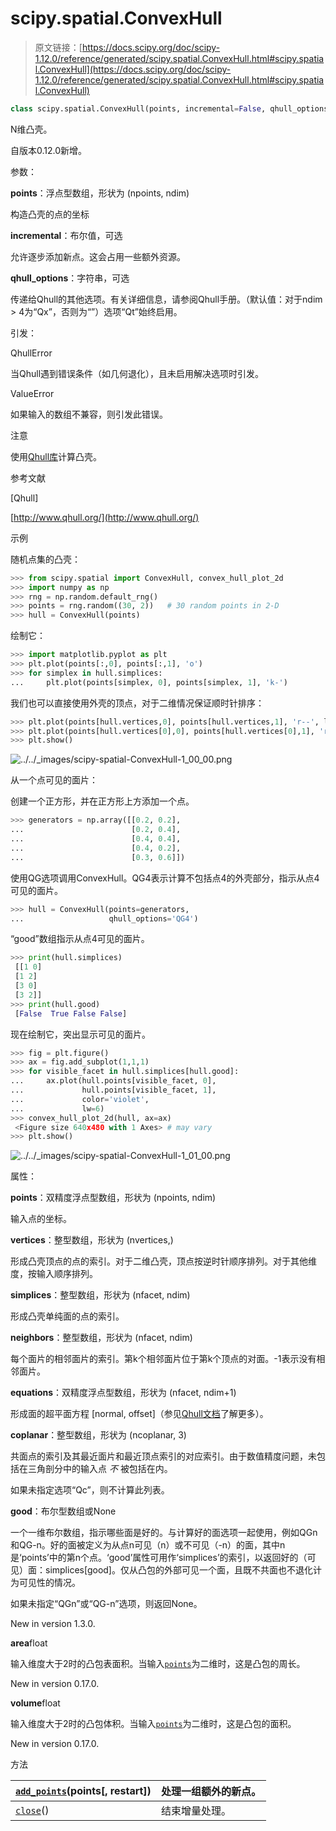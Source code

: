 # scipy.spatial.ConvexHull

> 原文链接：[https://docs.scipy.org/doc/scipy-1.12.0/reference/generated/scipy.spatial.ConvexHull.html#scipy.spatial.ConvexHull](https://docs.scipy.org/doc/scipy-1.12.0/reference/generated/scipy.spatial.ConvexHull.html#scipy.spatial.ConvexHull)

```py
class scipy.spatial.ConvexHull(points, incremental=False, qhull_options=None)
```

N维凸壳。

自版本0.12.0新增。

参数：

**points**：浮点型数组，形状为 (npoints, ndim)

构造凸壳的点的坐标

**incremental**：布尔值，可选

允许逐步添加新点。这会占用一些额外资源。

**qhull_options**：字符串，可选

传递给Qhull的其他选项。有关详细信息，请参阅Qhull手册。（默认值：对于ndim > 4为“Qx”，否则为“”）选项“Qt”始终启用。

引发：

QhullError

当Qhull遇到错误条件（如几何退化），且未启用解决选项时引发。

ValueError

如果输入的数组不兼容，则引发此错误。

注意

使用[Qhull库](http://www.qhull.org/)计算凸壳。

参考文献

[Qhull]

[http://www.qhull.org/](http://www.qhull.org/)

示例

随机点集的凸壳：

```py
>>> from scipy.spatial import ConvexHull, convex_hull_plot_2d
>>> import numpy as np
>>> rng = np.random.default_rng()
>>> points = rng.random((30, 2))   # 30 random points in 2-D
>>> hull = ConvexHull(points) 
```

绘制它：

```py
>>> import matplotlib.pyplot as plt
>>> plt.plot(points[:,0], points[:,1], 'o')
>>> for simplex in hull.simplices:
...     plt.plot(points[simplex, 0], points[simplex, 1], 'k-') 
```

我们也可以直接使用外壳的顶点，对于二维情况保证顺时针排序：

```py
>>> plt.plot(points[hull.vertices,0], points[hull.vertices,1], 'r--', lw=2)
>>> plt.plot(points[hull.vertices[0],0], points[hull.vertices[0],1], 'ro')
>>> plt.show() 
```

![../../_images/scipy-spatial-ConvexHull-1_00_00.png](../Images/e6b91b4822fa38c115e2c4cba88fedc8.png)

从一个点可见的面片：

创建一个正方形，并在正方形上方添加一个点。

```py
>>> generators = np.array([[0.2, 0.2],
...                        [0.2, 0.4],
...                        [0.4, 0.4],
...                        [0.4, 0.2],
...                        [0.3, 0.6]]) 
```

使用QG选项调用ConvexHull。QG4表示计算不包括点4的外壳部分，指示从点4可见的面片。

```py
>>> hull = ConvexHull(points=generators,
...                   qhull_options='QG4') 
```

“good”数组指示从点4可见的面片。

```py
>>> print(hull.simplices)
 [[1 0]
 [1 2]
 [3 0]
 [3 2]]
>>> print(hull.good)
 [False  True False False] 
```

现在绘制它，突出显示可见的面片。

```py
>>> fig = plt.figure()
>>> ax = fig.add_subplot(1,1,1)
>>> for visible_facet in hull.simplices[hull.good]:
...     ax.plot(hull.points[visible_facet, 0],
...             hull.points[visible_facet, 1],
...             color='violet',
...             lw=6)
>>> convex_hull_plot_2d(hull, ax=ax)
 <Figure size 640x480 with 1 Axes> # may vary
>>> plt.show() 
```

![../../_images/scipy-spatial-ConvexHull-1_01_00.png](../Images/0b89717c4dae1b6ee6dac4cb9196fd6a.png)

属性：

**points**：双精度浮点型数组，形状为 (npoints, ndim)

输入点的坐标。

**vertices**：整型数组，形状为 (nvertices,)

形成凸壳顶点的点的索引。对于二维凸壳，顶点按逆时针顺序排列。对于其他维度，按输入顺序排列。

**simplices**：整型数组，形状为 (nfacet, ndim)

形成凸壳单纯面的点的索引。

**neighbors**：整型数组，形状为 (nfacet, ndim)

每个面片的相邻面片的索引。第k个相邻面片位于第k个顶点的对面。-1表示没有相邻面片。

**equations**：双精度浮点型数组，形状为 (nfacet, ndim+1)

形成面的超平面方程 [normal, offset]（参见[Qhull文档](http://www.qhull.org/)了解更多）。

**coplanar**：整型数组，形状为 (ncoplanar, 3)

共面点的索引及其最近面片和最近顶点索引的对应索引。由于数值精度问题，未包括在三角剖分中的输入点 *不* 被包括在内。

如果未指定选项“Qc”，则不计算此列表。

**good**：布尔型数组或None

一个一维布尔数组，指示哪些面是好的。与计算好的面选项一起使用，例如QGn和QG-n。好的面被定义为从点n可见（n）或不可见（-n）的面，其中n是‘points’中的第n个点。‘good’属性可用作‘simplices’的索引，以返回好的（可见）面：simplices[good]。仅从凸包的外部可见一个面，且既不共面也不退化计为可见性的情况。

如果未指定“QGn”或“QG-n”选项，则返回None。

New in version 1.3.0.

**area**float

输入维度大于2时的凸包表面积。当输入[`points`](https://docs.scipy.org/doc/scipy/reference/generated/scipy.spatial.ConvexHull.html#scipy.spatial.ConvexHull.points "scipy.spatial.ConvexHull.points")为二维时，这是凸包的周长。

New in version 0.17.0.

**volume**float

输入维度大于2时的凸包体积。当输入[`points`](https://docs.scipy.org/doc/scipy/reference/generated/scipy.spatial.ConvexHull.html#scipy.spatial.ConvexHull.points "scipy.spatial.ConvexHull.points")为二维时，这是凸包的面积。

New in version 0.17.0.

方法

| [`add_points`](https://docs.scipy.org/doc/scipy/reference/generated/scipy.spatial.ConvexHull.html#scipy.spatial.ConvexHull.add_points "scipy.spatial.ConvexHull.add_points")(points[, restart]) | 处理一组额外的新点。 |
| --- | --- |
| [`close`](https://docs.scipy.org/doc/scipy/reference/generated/scipy.spatial.ConvexHull.html#scipy.spatial.ConvexHull.close "scipy.spatial.ConvexHull.close")() | 结束增量处理。 |
